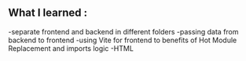 ## What I learned :
-separate frontend and backend in different folders
-passing data from backend to frontend
-using Vite for frontend to benefits of Hot Module Replacement and imports logic
-HTML <template> functionnality


## In-depth details of the project :
### Backend
1.Goodreads CSV export because it doesn't provide API. Turned the CSV file into Goordreads.sqlite thanks to SQLite bash script.
2.Retrieving book cover image for each book : using a combination of SQL Query and a scrapping book cover library to get all cover images. Logic is getting the book cover Amazon URL depending on the ISBN13 and then cleaning the object.ISBN13 string. [getBookCovers.js](./backend/controllers/getBookCovers.js)
3.Querying SQL DB to get all books data to JS objects. Then passing the data to /data route thanks to Fastify [passBookDataToFront.js](./backend/controllers/passBookDataToFront.js)

### Frontend
4.Fetching the data from the /data route [fetchBooksFromAPI.js](./frontend/utils/fetchBooksFromAPI.js)
5.Then using <template> HTML functionnality to dynamically render the content. [displayBooks.js](/frontend/utils/displayBooks.js)